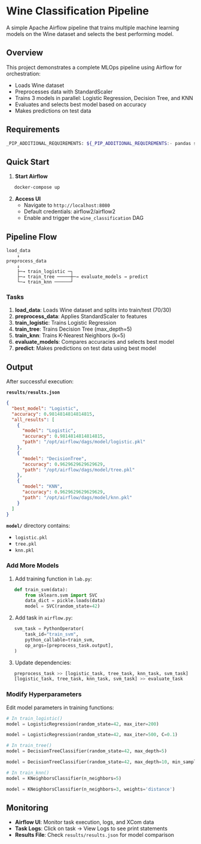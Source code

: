 # Wine Classification Pipeline

A simple Apache Airflow pipeline that trains multiple machine learning models on the Wine dataset and selects the best performing model.

## Overview

This project demonstrates a complete MLOps pipeline using Airflow for orchestration:
- Loads Wine dataset
- Preprocesses data with StandardScaler
- Trains 3 models in parallel: Logistic Regression, Decision Tree, and KNN
- Evaluates and selects best model based on accuracy
- Makes predictions on test data

## Requirements
```bash
_PIP_ADDITIONAL_REQUIREMENTS: ${_PIP_ADDITIONAL_REQUIREMENTS:- pandas scikit-learn kneed }
```

## Quick Start

1. **Start Airflow**
```bash
   docker-compose up
```

2. **Access UI**
   - Navigate to `http://localhost:8080`
   - Default credentials: airflow2/airflow2
   - Enable and trigger the `wine_classification` DAG

## Pipeline Flow
```
load_data
    ↓
preprocess_data
    ↓
    ├─→ train_logistic ─┐
    ├─→ train_tree ─────┼─→ evaluate_models → predict
    └─→ train_knn ──────┘
```

### Tasks

1. **load_data**: Loads Wine dataset and splits into train/test (70/30)
2. **preprocess_data**: Applies StandardScaler to features
3. **train_logistic**: Trains Logistic Regression
4. **train_tree**: Trains Decision Tree (max_depth=5)
5. **train_knn**: Trains K-Nearest Neighbors (k=5)
6. **evaluate_models**: Compares accuracies and selects best model
7. **predict**: Makes predictions on test data using best model

## Output

After successful execution:

**`results/results.json`**
```json
{
  "best_model": "Logistic",
  "accuracy": 0.9814814814814815,
  "all_results": [
    {
      "model": "Logistic",
      "accuracy": 0.9814814814814815,
      "path": "/opt/airflow/dags/model/logistic.pkl"
    },
    {
      "model": "DecisionTree",
      "accuracy": 0.9629629629629629,
      "path": "/opt/airflow/dags/model/tree.pkl"
    },
    {
      "model": "KNN",
      "accuracy": 0.9629629629629629,
      "path": "/opt/airflow/dags/model/knn.pkl"
    }
  ]
}
```

**`model/`** directory contains:
- `logistic.pkl`
- `tree.pkl`
- `knn.pkl`

### Add More Models

1. Add training function in `lab.py`:
```python
   def train_svm(data):
       from sklearn.svm import SVC
       data_dict = pickle.loads(data)
       model = SVC(random_state=42)
```

2. Add task in `airflow.py`:
```python
   svm_task = PythonOperator(
       task_id="train_svm",
       python_callable=train_svm,
       op_args=[preprocess_task.output],
   )
```

3. Update dependencies:
```python
   preprocess_task >> [logistic_task, tree_task, knn_task, svm_task]
   [logistic_task, tree_task, knn_task, svm_task] >> evaluate_task
```

### Modify Hyperparameters

Edit model parameters in training functions:
```python
# In train_logistic()
model = LogisticRegression(random_state=42, max_iter=200)

model = LogisticRegression(random_state=42, max_iter=500, C=0.1)

# In train_tree()
model = DecisionTreeClassifier(random_state=42, max_depth=5)

model = DecisionTreeClassifier(random_state=42, max_depth=10, min_samples_split=5)

# In train_knn()
model = KNeighborsClassifier(n_neighbors=5)

model = KNeighborsClassifier(n_neighbors=3, weights='distance')
```

## Monitoring

- **Airflow UI**: Monitor task execution, logs, and XCom data
- **Task Logs**: Click on task -> View Logs to see print statements
- **Results File**: Check `results/results.json` for model comparison

